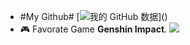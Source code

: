 - #My Github#
[![我的 GitHub 数据](https://github-readme-stats.vercel.app/api?username=yige-yigeren&show_icons=true&hide_border=true&theme=chartreuse-dark")]()
- 🎮 Favorate Game **Genshin Impact**.
![](https://genshin-card.himiku.com/rand/191844625.png)

